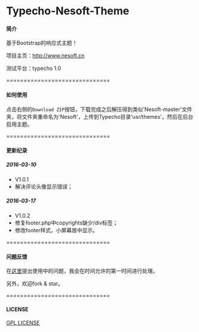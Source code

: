 # Typecho-Nesoft-Theme

#### 简介

基于Bootstrap的响应式主题！

项目主页：http://www.nesoft.cn

测试平台：typecho 1.0

==============================

#### 如何使用

点击右侧的`Download ZIP`按钮，下载完成之后解压得到类似'Nesoft-master'文件夹，将文件夹重命名为'Nesoft'，上传到Typecho目录'usr/themes'，然后在后台启用主题。

==============================

#### 更新纪录

##### 2016-03-10

* V1.0.1 
* 解决评论头像显示错误；

##### 2016-03-17

* V1.0.2 
* 修复footer.php中copyrights缺少/div标签；
* 修改footer样式，小屏幕居中显示。

==============================

#### 问题反馈

在[这里](http://www.nesoft.cn/message)提出使用中的问题，我会在时间允许的第一时间进行处理。

另外，欢迎fork & star。

==============================

#### LICENSE

[GPL LICENSE](https://github.com/daixl2010/Typecho-Nesoft-Theme/blob/master/LICENSE)

